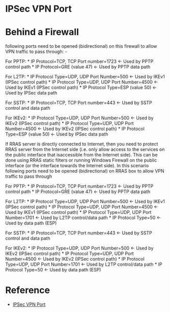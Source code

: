 # IPSec VPN Port

Behind a Firewall
=================

following ports need to be opened (bidirectional) on this firewall to
allow VPN traffic to pass through: -

For PPTP: \* IP Protocol=TCP, TCP Port number=1723 &lt;- Used by PPTP
control path \* IP Protocol=GRE (value 47) &lt;- Used by PPTP data path

For L2TP: \* IP Protocol Type=UDP, UDP Port Number=500 &lt;- Used by
IKEv1 (IPSec control path) \* IP Protocol Type=UDP, UDP Port Number=4500
&lt;- Used by IKEv1 (IPSec control path) \* IP Protocol Type=ESP (value
50) &lt;- Used by IPSec data path

For SSTP: \* IP Protocol=TCP, TCP Port number=443 &lt;- Used by SSTP
control and data path

For IKEv2: \* IP Protocol Type=UDP, UDP Port Number=500 &lt;- Used by
IKEv2 (IPSec control path) \* IP Protocol Type=UDP, UDP Port Number=4500
&lt;- Used by IKEv2 (IPSec control path) \* IP Protocol Type=ESP (value
50) &lt;- Used by IPSec data path

If RRAS server is directly connected to Internet, then you need to
protect RRAS server from the Internet side (i.e. only allow access to
the services on the public interface that isaccessible from the Internet
side). This can be done using RRAS static filters or running Windows
Firewall on the public interface (or the interface towards the Internet
side). In this scenario following ports need to be opened
(bidirectional) on RRAS box to allow VPN traffic to pass through

For PPTP: \* IP Protocol=TCP, TCP Port number=1723 &lt;- Used by PPTP
control path \* IP Protocol=GRE (value 47) &lt;- Used by PPTP data path

For L2TP: \* IP Protocol Type=UDP, UDP Port Number=500 &lt;- Used by
IKEv1 (IPSec control path) \* IP Protocol Type=UDP, UDP Port Number=4500
&lt;- Used by IKEv1 (IPSec control path) \* IP Protocol Type=UDP, UDP
Port Number=1701 &lt;- Used by L2TP control/data path \* IP Protocol
Type=50 &lt;- Used by data path (ESP)

For SSTP: \* IP Protocol=TCP, TCP Port number=443 &lt;- Used by SSTP
control and data path

For IKEv2: \* IP Protocol Type=UDP, UDP Port Number=500 &lt;- Used by
IKEv2 (IPSec control path) \* IP Protocol Type=UDP, UDP Port Number=4500
&lt;- Used by IKEv2 (IPSec control path) \* IP Protocol Type=UDP, UDP
Port Number=1701 &lt;- Used by L2TP control/data path \* IP Protocol
Type=50 &lt;- Used by data path (ESP)

Reference
=========

-   [IPSec VPN
     Port](https://blogs.technet.microsoft.com/rrasblog/2006/06/14/which-ports-to-unblock-for-vpn-traffic-to-pass-through/)
